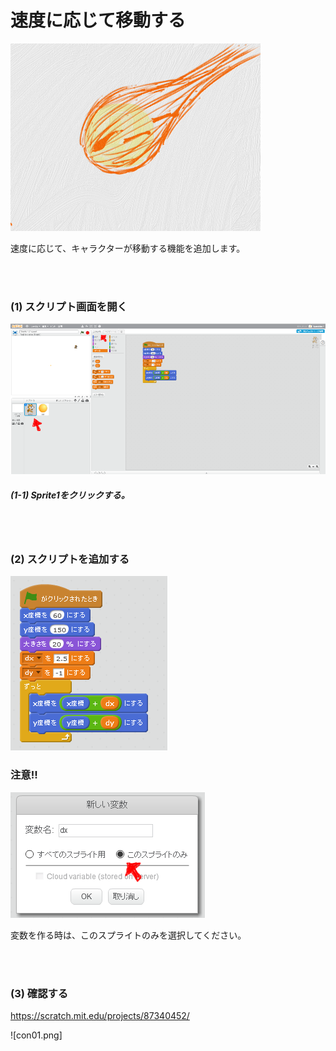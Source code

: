 # 速度に応じて移動する

![](about.png)

速度に応じて、キャラクターが移動する機能を追加します。

<br>
<br>

### (1) スクリプト画面を開く

![](d001.png)

##### (1-1) Sprite1をクリックする。


<br>
<br>

### (2) スクリプトを追加する
![](s002.png)

### 注意!!
![](s002_opt01.png)

変数を作る時は、このスプライトのみを選択してください。

<br>
<br>

### (3) 確認する

https://scratch.mit.edu/projects/87340452/


![con01.png]
<br>
<br>

